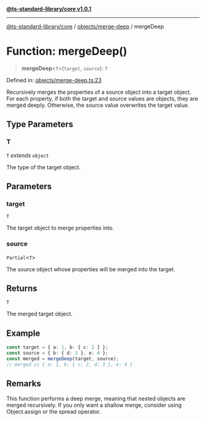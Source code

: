 [**@ts-standard-library/core v1.0.1**](../../../README.md)

***

[@ts-standard-library/core](../../../modules.md) / [objects/merge-deep](../README.md) / mergeDeep

# Function: mergeDeep()

> **mergeDeep**\<`T`\>(`target`, `source`): `T`

Defined in: [objects/merge-deep.ts:23](https://github.com/gabaudette/ts-stdlib/blob/7333da76bc775fbabd0907ad8519b912cfc2fe26/packages/core/src/objects/merge-deep.ts#L23)

Recursively merges the properties of a source object into a target object.
For each property, if both the target and source values are objects, they are merged deeply.
Otherwise, the source value overwrites the target value.

## Type Parameters

### T

`T` *extends* `object`

The type of the target object.

## Parameters

### target

`T`

The target object to merge properties into.

### source

`Partial`\<`T`\>

The source object whose properties will be merged into the target.

## Returns

`T`

The merged target object.

## Example

```ts
const target = { a: 1, b: { c: 2 } };
const source = { b: { d: 3 }, e: 4 };
const merged = mergeDeep(target, source);
// merged is { a: 1, b: { c: 2, d: 3 }, e: 4 }
```

## Remarks

This function performs a deep merge, meaning that nested objects are merged recursively.
If you only want a shallow merge, consider using Object.assign or the spread operator.
